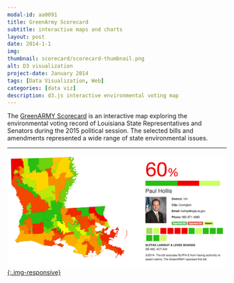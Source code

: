 ```yaml
---
modal-id: aa0091
title: GreenArmy Scorecard
subtitle: interactive maps and charts
layout: post
date: 2014-1-1
img:
thumbnail: scorecard/scorecard-thumbnail.png
alt: D3 visualization
project-date: January 2014
tags: [Data Visualization, Web]
categories: [data viz]
description: d3.js interactive environmental voting map
---
```



The [GreenARMY Scorecard](https://jdeboi.com/GreenArmy-Scorecard/) is an interactive map exploring the environmental voting record of Louisiana State Representatives and Senators during the 2015 political session. The selected bills and amendments represented a wide range of state environmental issues.

---

[![D3 scorecard](/img/portfolio/scorecard/scorecard.png){:.img-responsive}](https://jdeboi.com/GreenArmy-Scorecard/)
